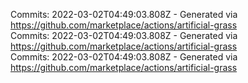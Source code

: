 Commits: 2022-03-02T04:49:03.808Z - Generated via https://github.com/marketplace/actions/artificial-grass
<br>
Commits: 2022-03-02T04:49:03.808Z - Generated via https://github.com/marketplace/actions/artificial-grass
<br>
Commits: 2022-03-02T04:49:03.808Z - Generated via https://github.com/marketplace/actions/artificial-grass
<br>

